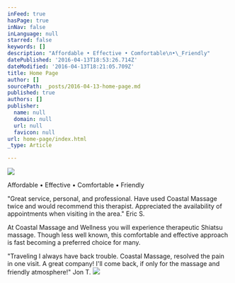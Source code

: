 ```yaml
---
inFeed: true
hasPage: true
inNav: false
inLanguage: null
starred: false
keywords: []
description: "Affordable • Effective • Comfortable\n•\_Friendly"
datePublished: '2016-04-13T18:53:26.714Z'
dateModified: '2016-04-13T18:21:05.709Z'
title: Home Page
author: []
sourcePath: _posts/2016-04-13-home-page.md
published: true
authors: []
publisher:
  name: null
  domain: null
  url: null
  favicon: null
url: home-page/index.html
_type: Article

---
```

![](https://s3-us-west-2.amazonaws.com/the-grid-img/p/445de134b2a469d9a4dfac40a90211766fc0eb71.png)

Affordable • Effective • Comfortable
• Friendly

"Great service, personal, and professional.  Have used Coastal Massage twice and would recommend this therapist.  Appreciated the availability of appointments when visiting in the area." Eric S.

At Coastal Massage and
Wellness you will experience therapeutic Shiatsu massage.  Though
less well known, this comfortable and effective approach is fast becoming a
preferred choice for many. 

"Traveling I always have back trouble.  Coastal Massage, resolved the pain in one visit.  A great company!  I'll come back, if only for the massage and friendly atmosphere!" Jon T.
![](https://the-grid-user-content.s3-us-west-2.amazonaws.com/ebd736c8-8c64-45ca-a9b1-e94a929b403b.jpg)